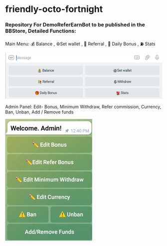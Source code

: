 # friendly-octo-fortnight 
<h3> Repository For DemoReferEarnBot to be published in the BBStore, Detailed Functions: </h3>
<p>Main Menu: 💰 Balance , ⚙️Set wallet , 👫 Referral , 🎁 Daily Bonus , ⛽ Stats</p>


![Main Menu](https://github.com/Untoldhacker-Dev/pictoQue/blob/main/Screenshot_2021-10-16-07-47-03-370.jpeg)

<p> Admin Panel: Edit- Bonus, Minimum Withdraw, Refer commission, Currency,  Ban, Unban, Add / Remove funds </p>


![Admin Panel](https://github.com/Untoldhacker-Dev/pictoQue/blob/main/Screenshot_2021-10-16-07-56-53-706.jpeg)
